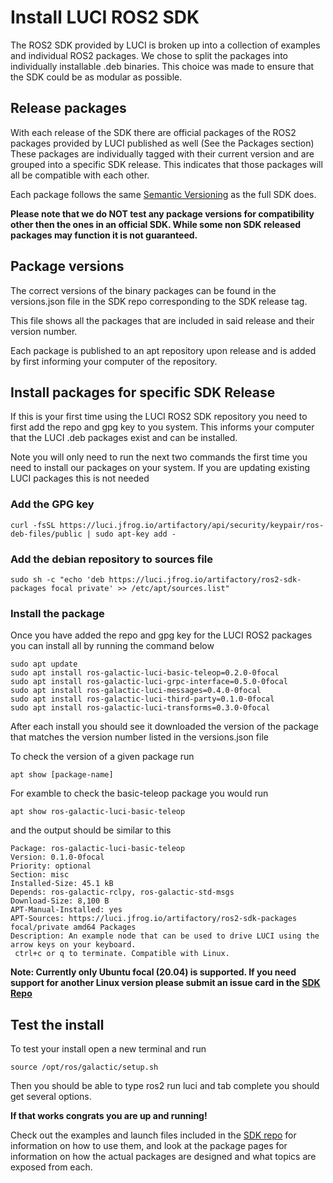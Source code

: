 # Install LUCI ROS2 SDK

The ROS2 SDK provided by LUCI is broken up into a collection of examples and individual ROS2 packages. We chose to split the packages into individually installable .deb binaries. This choice was made to ensure that the SDK could be as modular as possible.

## Release packages

With each release of the SDK there are official packages of the ROS2 packages provided by LUCI published as well (See the Packages section) These packages are individually tagged with their current version and are grouped into a specific SDK release. This indicates that those packages will all be compatible with each other.

Each package follows the same [Semantic Versioning](https://semver.org/) as the full SDK does.

**Please note that we do NOT test any package versions for compatibility other then the ones in an official SDK. While some non SDK released packages may function it is not guaranteed.**

## Package versions

The correct versions of the binary packages can be found in the versions.json file in the SDK repo corresponding to the SDK release tag.

This file shows all the packages that are included in said release and their version number.

Each package is published to an apt repository upon release and is added by first informing your computer of the repository.

## Install packages for specific SDK Release

If this is your first time using the LUCI ROS2 SDK repository you need to first add the repo and gpg key to you system. This informs your computer that the LUCI .deb packages exist and can be installed.

Note you will only need to run the next two commands the first time you need to install our packages on your system. If you are updating existing LUCI packages this is not needed

### Add the GPG key

`curl -fsSL https://luci.jfrog.io/artifactory/api/security/keypair/ros-deb-files/public | sudo apt-key add -`

### Add the debian repository to sources file

`sudo sh -c "echo 'deb https://luci.jfrog.io/artifactory/ros2-sdk-packages focal private' >> /etc/apt/sources.list"`

### Install the package

Once you have added the repo and gpg key for the LUCI ROS2 packages you can install all by running the command below

```
sudo apt update
sudo apt install ros-galactic-luci-basic-teleop=0.2.0-0focal
sudo apt install ros-galactic-luci-grpc-interface=0.5.0-0focal
sudo apt install ros-galactic-luci-messages=0.4.0-0focal
sudo apt install ros-galactic-luci-third-party=0.1.0-0focal
sudo apt install ros-galactic-luci-transforms=0.3.0-0focal
```

After each install you should see it downloaded the version of the package that matches the version number listed in the versions.json file

To check the version of a given package run

`apt show [package-name]`

For examble to check the basic-teleop package you would run

`apt show ros-galactic-luci-basic-teleop`

and the output should be similar to this

```
Package: ros-galactic-luci-basic-teleop
Version: 0.1.0-0focal
Priority: optional
Section: misc
Installed-Size: 45.1 kB
Depends: ros-galactic-rclpy, ros-galactic-std-msgs
Download-Size: 8,100 B
APT-Manual-Installed: yes
APT-Sources: https://luci.jfrog.io/artifactory/ros2-sdk-packages focal/private amd64 Packages
Description: An example node that can be used to drive LUCI using the arrow keys on your keyboard.
 ctrl+c or q to terminate. Compatible with Linux.

```

**Note: Currently only Ubuntu focal (20.04) is supported. If you need support for another Linux version please submit an issue card in the [SDK Repo](https://github.com/lucimobility/luci-ros2-sdk)**

## Test the install

To test your install open a new terminal and run

`source /opt/ros/galactic/setup.sh`

Then you should be able to type ros2 run luci and tab complete you should get several options.

**If that works congrats you are up and running!**

Check out the examples and launch files included in the [SDK repo](https://github.com/lucimobility/luci-ros2-sdk) for information on how to use them, and look at the package pages for information on how the actual packages are designed and what topics are exposed from each.
